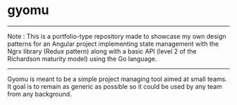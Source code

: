 # gyomu
***
Note : This is a portfolio-type repository made to showcase my own design patterns for an  Angular project implementing state management with the Ngrx library (Redux pattern) along with
a basic API (level 2 of the Richardson maturity model) using the Go language.
***
Gyomu is meant to be a simple project managing tool aimed at small teams. It goal is to remain as generic as possible so it could be used by any team from any background.
